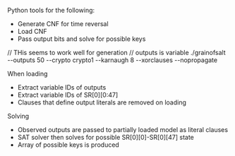 Python tools for the following:
- Generate CNF for time reversal
- Load CNF
- Pass output bits and solve for possible keys

// THis seems to work well for generation
// outputs is variable
./grainofsalt --outputs 50 --crypto crypto1 --karnaugh 8 --xorclauses --nopropagate

When loading
- Extract variable IDs of outputs
- Extract variable IDs of SR[0][0:47]
- Clauses that define output literals are removed on loading

Solving
- Observed outputs are passed to partially loaded model as literal clauses
- SAT solver then solves for possible SR[0][0]-SR[0][47] state
- Array of possible keys is produced


